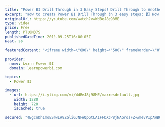 ```yaml
---
title: "Power BI Drill Through in 3 Easy Steps! Drill Through to Another Page 📃"
excerpt: "How to create Power BI Drill Through in 3 easy steps: 1️⃣ How to Create the Drill Through Page 2️⃣️ How to Add the Drill Through Field 3️⃣ How to Drill to Another Page 👉 Catch our complete Power BI Drill Through Playlist: https://www.youtube.com/playlist?list=PL7GQQXV5Z8efS9-9EEznorQ6yGWbzJWhQ  We also"
originalUrl: https://youtube.com/watch?v=WdBeJ8j98ME
type: video
price: Free
length: PT10M37S
publishedDateTime: 2019-09-25T16:00:05Z
heat: 55

featuredContent: "<iframe width=\"800\" height=\"500\" frameborder=\"0\" src=\"https://www.youtube.com/embed/WdBeJ8j98ME\" allow=\"accelerometer; autoplay; encrypted-media; gyroscope; picture-in-picture\" allowfullscreen></iframe>"

provider:
  name: Learn Power BI
  domain: learnpowerbi.com

topics:
  - Power BI

images:
  - url: https://i.ytimg.com/vi/WdBeJ8j98ME/maxresdefault.jpg
    width: 1280
    height: 720
    isCached: true

secured: "0EgcnDh1moESmwLA8ZGliGJNFeQpGtLA1FFDXqP8jNAGrosFZ+AmevPIpAWBOoxqaOoAvMFBcyF2x24oNXM/TfUIn478svXt1kZz2DmRtYp2evbOtw2MH22ae713VLrEQwbqjRYo+/6yrvq8flx9o7UOuui6qBdpMeFAGR0LxZ7PUobTB6mfFaU1bwgdGAl1SqXymPSwQWKz+SoEEhKpik2nNvkx/bp8Z4BUPqzK0YTo1+NoboY5Fm0qdMjpayQkX4P9CMapMOOYnZEDB4q9wDHXyny+ytl59KKv+k1k9UH2jzZCJS/l6lwGme5tt5yyORQcEx+KXEsWbdhsn6WCOrMfknMqb5YQw8L0hWI0sZTRFmQfk4MXfrJTOMSIdUNKPbxAONst64L0VnfX2EnVEnpkCYsEXiLM98cIyo5mP+F2lDN6DOwTlIYqiDd9fZDz;ZyTFk4J/gm7SPC6iIL7kJQ=="
---
```


